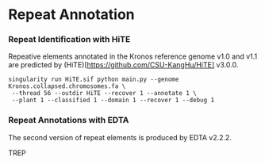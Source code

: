 # Repeat Annotation

### Repeat Identification with HiTE
Repeative elements annotated in the Kronos reference genome v1.0 and v1.1 are predicted by (HiTE)[https://github.com/CSU-KangHu/HiTE] v3.0.0.
```
singularity run HiTE.sif python main.py --genome Kronos.collapsed.chromosomes.fa \
 --thread 56 --outdir HiTE --recover 1 --annotate 1 \
 --plant 1 --classified 1 --domain 1 --recover 1 --debug 1
```

### Repeat Annotations with EDTA
The second version of repeat elements is produced by EDTA v2.2.2. 

TREP 
```
